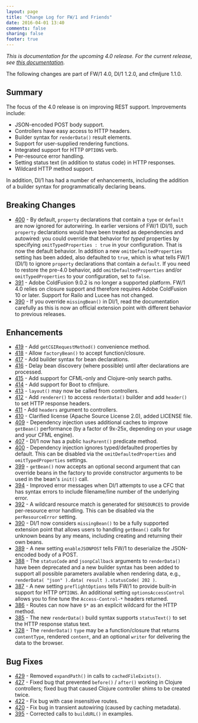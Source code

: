 ```yaml
---
layout: page
title: "Change Log for FW/1 and Friends"
date: 2016-04-01 13:40
comments: false
sharing: false
footer: true
---
```

_This is documentation for the upcoming 4.0 release. For the current release, see [this documentation](/documentation/)._

The following changes are part of FW/1 4.0, DI/1 1.2.0, and cfmljure 1.1.0.

Summary
---
The focus of the 4.0 release is on improving REST support. Improvements include:

* JSON-encoded POST body support.
* Controllers have easy access to HTTP headers.
* Builder syntax for `renderData()` result elements.
* Support for user-supplied rendering functions.
* Integrated support for HTTP `OPTIONS` verb.
* Per-resource error handling.
* Setting status text (in addition to status code) in HTTP responses.
* Wildcard HTTP method support.

In addition, DI/1 has had a number of enhancements, including the addition of a builder syntax for programmatically declaring beans.

Breaking Changes
---

* [400](https://github.com/framework-one/fw1/issues/400) - By default, `property` declarations that contain a `type` or `default` are now ignored for autorwiring. In earlier versions of FW/1 (DI/1), such `property` declarations would have been treated as dependencies and autowired: you could override that behavior for _typed_ properties by specifying `omitTypedProperties : true` in your configuration. That is now the default behavior. In addition a new `omitDefaultedProperties` setting has been added, also defaulted to `true`, which is what tells FW/1 (DI/1) to ignore `property` declarations that contain a `default`. If you need to restore the pre-4.0 behavior, add `omitDefaultedProperties` and/or `omitTypedProperties` to your configuration, set to `false`.
* [391](https://github.com/framework-one/fw1/issues/391) - Adobe ColdFusion 9.0.2 is no longer a supported platform. FW/1 4.0 relies on closure support and therefore requires Adobe ColdFusion 10 or later. Support for Railo and Lucee has not changed.
* [390](https://github.com/framework-one/fw1/issues/390) - If you override `missingBean()` in DI/1, read the documentation carefully as this is now an official extension point with different behavior to previous releases.

Enhancements
---

* [419](https://github.com/framework-one/fw1/issues/419) - Add `getCGIRequestMethod()` convenience method.
* [418](https://github.com/framework-one/fw1/issues/418) - Allow `factoryBean()` to accept function/closure.
* [417](https://github.com/framework-one/fw1/issues/417) - Add builder syntax for bean declarations.
* [416](https://github.com/framework-one/fw1/issues/416) - Delay bean discovery (where possible) until after declarations are processed.
* [415](https://github.com/framework-one/fw1/issues/415) - Add support for CFML-only and Clojure-only search paths.
* [414](https://github.com/framework-one/fw1/issues/414) - Add support for Boot to cfmljure.
* [413](https://github.com/framework-one/fw1/issues/413) - `layout()` may now be called from controllers.
* [412](https://github.com/framework-one/fw1/issues/412) - Add `renderer()` to access `renderData()` builder and add `header()` to set HTTP response headers.
* [411](https://github.com/framework-one/fw1/issues/411) - Add `headers` argument to controllers.
* [410](https://github.com/framework-one/fw1/issues/410) - Clarified license (Apache Source License 2.0), added LICENSE file.
* [409](https://github.com/framework-one/fw1/issues/409) - Dependency injection uses additional caches to improve `getBean()` performance (by a factor of 9x-25x, depending on your usage and your CFML engine).
* [407](https://github.com/framework-one/fw1/pull/407) - DI/1 now has a public `hasParent()` predicate method.
* [400](https://github.com/framework-one/fw1/issues/400) - Dependency injection ignores typed/defaulted properties by default. This can be disabled via the `omitDefaultedProperties` and `omitTypedProperties` settings.
* [399](https://github.com/framework-one/fw1/issues/399) - `getBean()` now accepts an optional second argument that can override beans in the factory to provide constructor arguments to be used in the bean's `init()` call.
* [394](https://github.com/framework-one/fw1/issues/394) - Improved error messages when DI/1 attempts to use a CFC that has syntax errors to include filename/line number of the underlying error.
* [392](https://github.com/framework-one/fw1/issues/392) - A wildcard resource match is generated for `$RESOURCES` to provide per-resource error handling. This can be disabled via the `perResourceError` setting.
* [390](https://github.com/framework-one/fw1/issues/390) - DI/1 now considers `missingBean()` to be a fully supported extension point that allows users to handling `getBean()` calls for unknown beans by any means, including creating and returning their own beans.
* [389](https://github.com/framework-one/fw1/issues/389) - A new setting `enableJSONPOST` tells FW/1 to deserialize the JSON-encoded body of a POST.
* [388](https://github.com/framework-one/fw1/issues/388) - The `statusCode` and `jsonpCallback` arguments to `renderData()` have been deprecated and a new builder syntax has been added to support all possible parameters available when rendering data, e.g., `renderData( "json" ).data( result ).statusCode( 202 )`.
* [387](https://github.com/framework-one/fw1/issues/387) - A new setting `preflightOptions` tells FW/1 to provide built-in support for HTTP `OPTIONS`. An additional setting `optionsAccessControl` allows you to fine tune the `Access-Control-*` headers returned.
* [386](https://github.com/framework-one/fw1/issues/386) - Routes can now have `$*` as an explicit wildcard for the HTTP method.
* [385](https://github.com/framework-one/fw1/issues/385) - The new `renderData()` build syntax supports `statusText()` to set the HTTP response status text.
* [328](https://github.com/framework-one/fw1/issues/328) - The `renderData()` `type` may be a function/closure that returns `contentType`, rendered `content`, and an optional `writer` for delivering the data to the browser.

Bug Fixes
---

* [429](https://github.com/framework-one/fw1/issues/429) - Removed `expandPath()` in calls to `cachedFileExists()`.
* [427](https://github.com/framework-one/fw1/issues/427) - Fixed bug that prevented `before()` / `after()` working in Clojure controllers; fixed bug that caused Clojure controller shims to be created twice.
* [422](https://github.com/framework-one/fw1/pull/422) - Fix bug with case insensitive routes.
* [420](https://github.com/framework-one/fw1/issues/420) - Fix bug in transient autowiring (caused by caching metadata).
* [395](https://github.com/framework-one/fw1/pull/395) - Corrected calls to `buildURL()` in examples.
